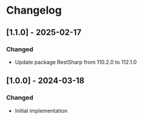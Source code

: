 # Changelog

## [1.1.0] - 2025-02-17
### Changed
- Update package RestSharp from 110.2.0 to 112.1.0

## [1.0.0] - 2024-03-18
### Changed
- Initial implementation

